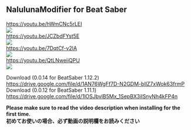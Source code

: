 ## NalulunaModifier for Beat Saber

https://youtu.be/hWmCNc5rLEI  
[![](https://img.youtube.com/vi/hWmCNc5rLEI/0.jpg)](https://www.youtube.com/watch?v=hWmCNc5rLEI)  
https://youtu.be/JCZbdFYst5E  
[![](https://img.youtube.com/vi/JCZbdFYst5E/0.jpg)](https://www.youtube.com/watch?v=JCZbdFYst5E)  
https://youtu.be/7DqtCf-v2lA  
[![](https://img.youtube.com/vi/7DqtCf-v2lA/0.jpg)](https://www.youtube.com/watch?v=7DqtCf-v2lA)  
https://youtu.be/QtLNweiiQPU  
[![](https://img.youtube.com/vi/QtLNweiiQPU/0.jpg)](https://www.youtube.com/watch?v=QtLNweiiQPU)  
  
Download (0.0.14 for BeatSaber 1.12.2) https://drive.google.com/file/d/1AN76WgFf7D-N2GDM-bIlZ7xWok63frmP
Download (0.0.12 for BeatSaber 1.11.1) https://drive.google.com/file/d/1lOSJbvlB5Mx_1SepBX3iISnyNh4kFP4n  

**Please make sure to read the video description when installing for the first time.**  
**初めてお使いの場合、必ず動画の説明欄をお読みください**
